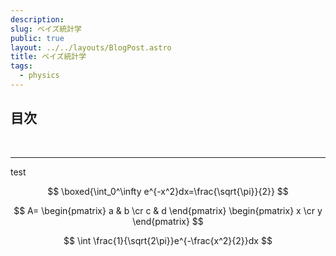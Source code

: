 ```yaml
---
description: 
slug: ベイズ統計学
public: true
layout: ../../layouts/BlogPost.astro
title: ベイズ統計学
tags:
  - physics
---
```

<script type="text/x-mathjax-config">
MathJax.Hub.Config({
  tex2jax: {inlineMath: [['$','$'], ['\\(','\\)']]}
});
</script>
<script type="text/javascript"
  src="http://cdn.mathjax.org/mathjax/latest/MathJax.js?config=TeX-AMS-MML_HTMLorMML">
</script>
<script type="text/x-mathjax-config">
MathJax.Hub.Config({
  tex2jax: {inlineMath: [['$','$'], ['\\(','\\)']]}
});
</script>
<script type="text/javascript"
  src="https://cdnjs.cloudflare.com/ajax/libs/mathjax/2.7.7/MathJax.js?config=TeX-AMS-MML_HTMLorMML">
</script>

## 目次
<br>

<!-- - [第1章　気体分子運動論](#chapter1)
- [第2章　本題1](#chapter2)
- [第3章　本題2](#chapter3)

<br>

### 第1章　気体分子運動論 <a name="chapter1"></a> -->

---
test

$$
\boxed{\int_0^\infty e^{-x^2}dx=\frac{\sqrt{\pi}}{2}}
$$

$$
A=
\begin{pmatrix}
a & b \cr
c & d
\end{pmatrix}
\begin{pmatrix}
x \cr
y
\end{pmatrix}
$$

$$
\int \frac{1}{\sqrt{2\pi}}e^{-\frac{x^2}{2}}dx
$$